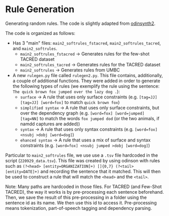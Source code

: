 # Rule Generation
Generating random rules.
The code is slightly adapted from [odinsynth2](https://github.com/marcovzla/odinsynth2).

The code is organized as follows:
- Has 3 "main" files: `main2_softrules_fstacred`, `main2_softrules_tacred`, and `main2_softrules`.
    - `main2_softrules_fstacred` -> Generates rules for the few-shot TACRED dataset
    - `main2_softrules_tacred` -> Generates rules for the TACRED dataset
    - `main2_softrules` -> Generates rules from UMBC
- A new `rulegen.py` file called `rulegen2.py`. This file contains, additionally, a couple of additional functions. They were added in order to generate the following types of rules (we exemplify the rule using the sentence: `The quick brown fox jumped over the lazy dog .`):
    - `surface`           -> A rule that uses only surface constraints (e.g. `[tag=JJ] [tag=JJ] [word=fox]` to match `quick brown fox`)
    - `simplified syntax` -> A rule that uses only surface constraints, but over the dependency graph (e.g. `[word=fox] [word=jumped] [tag=NN]` to match the words `fox jumped dod` (or the two animals, if namdd captures are added))
    - `syntax`            -> A rule that uses only syntax constraints (e.g. `[word=fox] <nsubj >dobj [word=dog]`)
    - `ehanced syntax`    -> A rule that uses a mix of surface and syntax constraints (e.g. `[word=fox] <nsubj jumped >dobj [word=dog]`)

Particular to `main2_softrules` file, we use use a `.tsv` file hardcoded in the script (`220929_data.tsv`). This file was created by using odinson with rules such as `(?<head> [entity=ORGANIZATION]+) []{0,7} (?<tail> [entity=DATE]+)` and recording the sentence that it matched. This will then be used to construct a rule that will match the `<head>` and the `<tail>`.

Note: Many paths are hardcoded in those files. For TACRED (and Few-Shot TACRED), the way it works is by pre-processing each sentence beforehand. Then, we save the result of this pre-processing in a folder using the sentence id as its name. We then use this id to access it. Pre-processing means tokenization, part-of-speech tagging and dependency parsing.